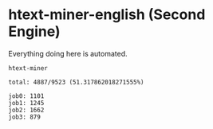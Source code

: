 # htext-miner-english (Second Engine)

Everything doing here is automated.

```
htext-miner

total: 4887/9523 (51.317862018271555%)

job0: 1101
job1: 1245
job2: 1662
job3: 879
```